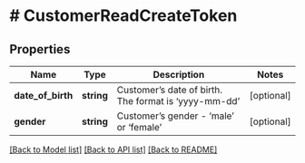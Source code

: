 # # CustomerReadCreateToken

## Properties

Name | Type | Description | Notes
------------ | ------------- | ------------- | -------------
**date_of_birth** | **string** | Customer’s date of birth. The format is ‘yyyy-mm-dd’ | [optional]
**gender** | **string** | Customer’s gender - ‘male’ or ‘female’ | [optional]

[[Back to Model list]](../../README.md#models) [[Back to API list]](../../README.md#endpoints) [[Back to README]](../../README.md)
